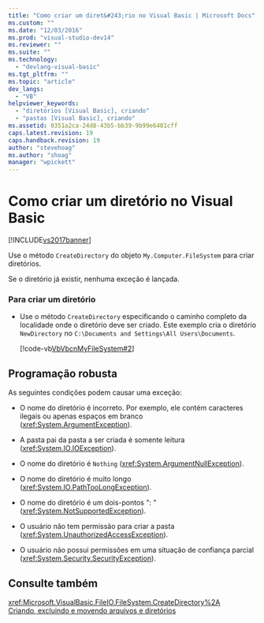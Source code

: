 ```yaml
---
title: "Como criar um diret&#243;rio no Visual Basic | Microsoft Docs"
ms.custom: ""
ms.date: "12/03/2016"
ms.prod: "visual-studio-dev14"
ms.reviewer: ""
ms.suite: ""
ms.technology: 
  - "devlang-visual-basic"
ms.tgt_pltfrm: ""
ms.topic: "article"
dev_langs: 
  - "VB"
helpviewer_keywords: 
  - "diretórios [Visual Basic], criando"
  - "pastas [Visual Basic], criando"
ms.assetid: 0351a2ca-24d8-43b5-bb39-9b99e6401cff
caps.latest.revision: 19
caps.handback.revision: 19
author: "stevehoag"
ms.author: "shoag"
manager: "wpickett"
---
```

# Como criar um diret&#243;rio no Visual Basic
[!INCLUDE[vs2017banner](../../../../csharp/includes/vs2017banner.md)]

Use o método `CreateDirectory` do objeto `My.Computer.FileSystem` para criar diretórios.  
  
 Se o diretório já existir, nenhuma exceção é lançada.  
  
### Para criar um diretório  
  
-   Use o método `CreateDirectory` especificando o caminho completo da localidade onde o diretório deve ser criado.  Este exemplo cria o diretório `NewDirectory` no `C:\Documents and Settings\All Users\Documents`.  
  
     [!code-vb[VbVbcnMyFileSystem#2](../../../../visual-basic/developing-apps/programming/drives-directories-files/codesnippet/VisualBasic/how-to-create-a-directory_1.vb)]  
  
## Programação robusta  
 As seguintes condições podem causar uma exceção:  
  
-   O nome do diretório é incorreto.  Por exemplo, ele contém caracteres ilegais ou apenas espaços em branco \(<xref:System.ArgumentException>\).  
  
-   A pasta pai da pasta a ser criada é somente leitura \(<xref:System.IO.IOException>\).  
  
-   O nome do diretório é `Nothing` \(<xref:System.ArgumentNullException>\).  
  
-   O nome do diretório é muito longo \(<xref:System.IO.PathTooLongException>\).  
  
-   O nome do diretório é um dois\-pontos ": " \(<xref:System.NotSupportedException>\).  
  
-   O usuário não tem permissão para criar a pasta \(<xref:System.UnauthorizedAccessException>\).  
  
-   O usuário não possui permissões em uma situação de confiança parcial \(<xref:System.Security.SecurityException>\).  
  
## Consulte também  
 <xref:Microsoft.VisualBasic.FileIO.FileSystem.CreateDirectory%2A>   
 [Criando, excluindo e movendo arquivos e diretórios](../../../../visual-basic/developing-apps/programming/drives-directories-files/creating-deleting-and-moving-files-and-directories.md)